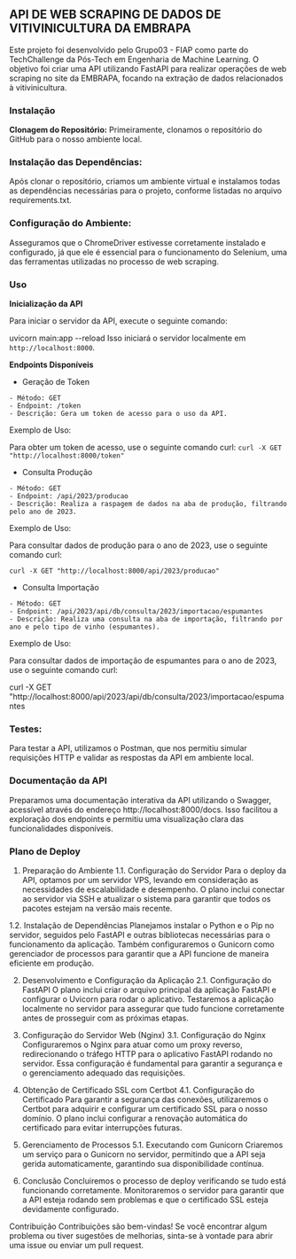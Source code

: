 ## API DE WEB SCRAPING DE DADOS DE VITIVINICULTURA DA EMBRAPA
Este projeto foi desenvolvido pelo Grupo03 - FIAP como parte do TechChallenge da Pós-Tech em Engenharia de Machine Learning. O objetivo foi criar uma API utilizando FastAPI para realizar operações de web scraping no site da EMBRAPA, focando na extração de dados relacionados à vitivinicultura.

### Instalação
**Clonagem do Repositório:**
Primeiramente, clonamos o repositório do GitHub para o nosso ambiente local.

### Instalação das Dependências:
Após clonar o repositório, criamos um ambiente virtual e instalamos todas as dependências necessárias para o projeto, conforme listadas no arquivo requirements.txt.

### Configuração do Ambiente:
Asseguramos que o ChromeDriver estivesse corretamente instalado e configurado, já que ele é essencial para o funcionamento do Selenium, uma das ferramentas utilizadas no processo de web scraping.

### Uso
**Inicialização da API**

Para iniciar o servidor da API, execute o seguinte comando:

uvicorn main:app --reload
Isso iniciará o servidor localmente em `http://localhost:8000`.

**Endpoints Disponíveis**

* Geração de Token
```
- Método: GET
- Endpoint: /token
- Descrição: Gera um token de acesso para o uso da API.
```

Exemplo de Uso:

Para obter um token de acesso, use o seguinte comando curl:
`curl -X GET "http://localhost:8000/token"`

* Consulta Produção
```
- Método: GET
- Endpoint: /api/2023/producao
- Descrição: Realiza a raspagem de dados na aba de produção, filtrando pelo ano de 2023.
```

Exemplo de Uso:

Para consultar dados de produção para o ano de 2023, use o seguinte comando curl:

`curl -X GET "http://localhost:8000/api/2023/producao"`

* Consulta Importação
```
- Método: GET
- Endpoint: /api/2023/api/db/consulta/2023/importacao/espumantes
- Descrição: Realiza uma consulta na aba de importação, filtrando por ano e pelo tipo de vinho (espumantes).
```

Exemplo de Uso:

Para consultar dados de importação de espumantes para o ano de 2023, use o seguinte comando curl:

curl -X GET "http://localhost:8000/api/2023/api/db/consulta/2023/importacao/espumantes

### Testes:
Para testar a API, utilizamos o Postman, que nos permitiu simular requisições HTTP e validar as respostas da API em ambiente local.

### Documentação da API
Preparamos uma documentação interativa da API utilizando o Swagger, acessível através do endereço http://localhost:8000/docs. Isso facilitou a exploração dos endpoints e permitiu uma visualização clara das funcionalidades disponíveis.

### Plano de Deploy
1. Preparação do Ambiente
1.1. Configuração do Servidor
Para o deploy da API, optamos por um servidor VPS, levando em consideração as necessidades de escalabilidade e desempenho. O plano inclui conectar ao servidor via SSH e atualizar o sistema para garantir que todos os pacotes estejam na versão mais recente.

1.2. Instalação de Dependências
Planejamos instalar o Python e o Pip no servidor, seguidos pelo FastAPI e outras bibliotecas necessárias para o funcionamento da aplicação. Também configuraremos o Gunicorn como gerenciador de processos para garantir que a API funcione de maneira eficiente em produção.

2. Desenvolvimento e Configuração da Aplicação
2.1. Configuração do FastAPI
O plano inclui criar o arquivo principal da aplicação FastAPI e configurar o Uvicorn para rodar o aplicativo. Testaremos a aplicação localmente no servidor para assegurar que tudo funcione corretamente antes de prosseguir com as próximas etapas.

3. Configuração do Servidor Web (Nginx)
3.1. Configuração do Nginx
Configuraremos o Nginx para atuar como um proxy reverso, redirecionando o tráfego HTTP para o aplicativo FastAPI rodando no servidor. Essa configuração é fundamental para garantir a segurança e o gerenciamento adequado das requisições.

4. Obtenção de Certificado SSL com Certbot
4.1. Configuração do Certificado
Para garantir a segurança das conexões, utilizaremos o Certbot para adquirir e configurar um certificado SSL para o nosso domínio. O plano inclui configurar a renovação automática do certificado para evitar interrupções futuras.

5. Gerenciamento de Processos
5.1. Executando com Gunicorn
Criaremos um serviço para o Gunicorn no servidor, permitindo que a API seja gerida automaticamente, garantindo sua disponibilidade contínua.

6. Conclusão
Concluiremos o processo de deploy verificando se tudo está funcionando corretamente. Monitoraremos o servidor para garantir que a API esteja rodando sem problemas e que o certificado SSL esteja devidamente configurado.

Contribuição
Contribuições são bem-vindas! Se você encontrar algum problema ou tiver sugestões de melhorias, sinta-se à vontade para abrir uma issue ou enviar um pull request.
